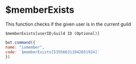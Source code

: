 # $memberExists

This function checks if the given user is in the current guild

```text
$memberExists[userID;Guild ID (Optional)]
```

```javascript
bot.command({
name: "ismember",
code: `$memberExists[535566311942651924]`
})
```



